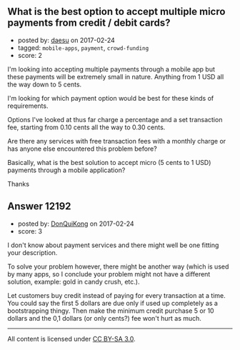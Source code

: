 ## What is the best option to accept multiple micro payments from credit / debit cards?

- posted by: [daesu](https://stackexchange.com/users/2411479/daesu) on 2017-02-24
- tagged: `mobile-apps`, `payment`, `crowd-funding`
- score: 2

I'm looking into accepting multiple payments through a mobile app but these payments will be extremely small in nature. Anything from 1 USD all the way down to 5 cents. 

I'm looking for which payment option would be best for these kinds of requirements. 

Options I've looked at thus far charge a percentage and a set transaction fee, starting from 0.10 cents all the way to 0.30 cents. 

Are there any services with free transaction fees with a monthly charge or has anyone else encountered this problem before? 

Basically, what is the best solution to accept micro (5 cents to 1 USD) payments through a mobile application? 

Thanks


## Answer 12192

- posted by: [DonQuiKong](https://stackexchange.com/users/9739821/donquikong) on 2017-02-24
- score: 3

I don't know about payment services and there might well be one fitting your description.

To solve your problem however, there might be another way (which is used by many apps, so I conclude your problem might not have a different solution, example: gold in candy crush, etc.). 

Let customers buy credit instead of paying for every transaction at a time. You could say the first 5 dollars are due only if used up completely as a bootstrapping thingy. Then make the minimum credit purchase 5 or 10 dollars and the 0,1 dollars (or only cents?) fee won't hurt as much.



---

All content is licensed under [CC BY-SA 3.0](https://creativecommons.org/licenses/by-sa/3.0/).
